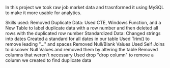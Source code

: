 In this project we took raw job market data and trasnformed it using MySQL to make it more usable for analytics.

Skills used:
  Removed Duplicate Data:
    Used CTE, Windows Function, and a New Table to label duplicate data with a row number and then deleted all rows with the duplicated row number
  Standardized Data:
    Changed strings into dates
    Created a standard for all dates in our table
    Used Trim() to remove leading "..." and spaces
  Removed Null/Blank Values
    Used Self Joins to discover Null Values and removed them by altering the table
  Removed columns that weren't necessary
    Used drop "drop column" to remove a column we created to find duplicate data
    
    
